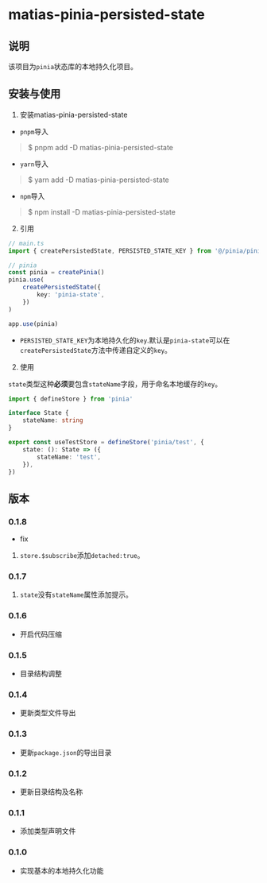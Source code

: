 <!--
 * @Author: matiastang
 * @Date: 2021-12-13 10:12:56
 * @LastEditors: matiastang
 * @LastEditTime: 2022-05-18 17:32:36
 * @FilePath: /matias-pinia-persisted-state/README.md
 * @Description: datumwealth-vue-components
-->
# matias-pinia-persisted-state

## 说明

该项目为`pinia`状态库的本地持久化项目。

## 安装与使用

1. 安装matias-pinia-persisted-state

* `pnpm`导入
> $ pnpm add -D matias-pinia-persisted-state
* `yarn`导入
> $ yarn add -D matias-pinia-persisted-state
* `npm`导入
> $ npm install -D matias-pinia-persisted-state

2. 引用

```ts
// main.ts
import { createPersistedState, PERSISTED_STATE_KEY } from '@/pinia/piniaPersistedState'

// pinia
const pinia = createPinia()
pinia.use(
    createPersistedState({
        key: 'pinia-state',
    })
)

app.use(pinia)

```
* `PERSISTED_STATE_KEY`为本地持久化的`key`.默认是`pinia-state`可以在`createPersistedState`方法中传递自定义的`key`。

2. 使用

`state`类型这种**必须**要包含`stateName`字段，用于命名本地缓存的`key`。

```ts
import { defineStore } from 'pinia'

interface State {
    stateName: string
}

export const useTestStore = defineStore('pinia/test', {
    state: (): State => ({
        stateName: 'test',
    }),
})
```

## 版本

### 0.1.8

* fix
  
1. `store.$subscribe`添加`detached:true`。

### 0.1.7

1. `state`没有`stateName`属性添加提示。

### 0.1.6

* 开启代码压缩

### 0.1.5

* 目录结构调整

### 0.1.4

* 更新类型文件导出

### 0.1.3

* 更新`package.json`的导出目录

### 0.1.2

* 更新目录结构及名称

### 0.1.1

* 添加类型声明文件

### 0.1.0

* 实现基本的本地持久化功能